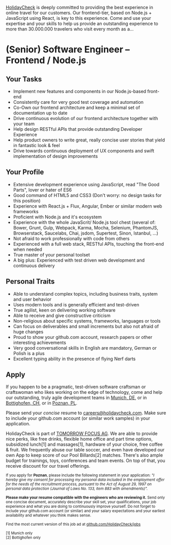 [HolidayCheck](http://www.holidaycheck.de/) is deeply committed to providing the best experience in online travel for our customers. Our frontend-tier, based on Node.js + JavaScript using React, is key to this experience. Come and use your expertise and your skills to help us provide an outstanding experience to more than 30.000.000 travelers who visit every month as a...

# (Senior) Software Engineer – Frontend / Node.js

## Your Tasks
- Implement new features and components in our Node.js-based front-end
- Consistently care for very good test coverage and automation
- Co-Own our frontend architecture and keep a minimal set of documentation up to date
- Drive continuous evolution of our frontend architecture together with your team
- Help design RESTful APIs that provide outstanding Developer Experience
- Help product owners to write great, really concise user stories that yield in fantastic look & feel
- Drive towards continuous deployment of UX components and swift implementation of design improvements

## Your Profile
- Extensive development experience using JavaScript, read "The Good Parts", lover or hater of ES6
- Good command of HTML5 and CSS3 (Don't worry: no design tasks for this position)
- Experience with React.js + Flux, Angular, Ember or similar modern web frameworks
- Proficient with Node.js and it's ecosystem
- Experience with the whole JavaScrit/ Node.js tool chest (several of: Bower, Grunt, Gulp, Webpack, Karma, Mocha, Selenium, PhantomJS, Browserstack, Saucelabs,  Chai, jsdom, Supertest, Sinon, Istanbul, ...)
- Not afraid to work professionally with code from others
- Experienced with a full web stack, RESTful APIs, touching the front-end when needed
- True master of your personal toolset
- A big plus: Experienced with test driven web development and continuous delivery

## Personal Traits
- Able to understand complex topics, including business traits, system and user behavior
- Uses modern tools and is generally efficient and test-driven
- True agilist, keen on delivering working software
- Able to receive and give constructive criticism
- Non-religious about specific systems, frameworks, languages or tools
- Can focus on deliverables and small increments but also not afraid of huge changes
- Proud to show your github.com account, research papers or other interesting achievements
- Very good conversational skills in English are mandatory, German or Polish is a plus
- Excellent typing ability in the presence of flying Nerf darts


## Apply

If you happen to be a pragmatic, test-driven software craftsman or craftswoman who likes working on the edge of technology, come and help our outstanding, truly agile development teams in [Munich, DE](https://goo.gl/maps/2KKGh), or in [Bottighofen, CH](https://goo.gl/maps/X7bZ3), or in [Poznan, PL](https://goo.gl/maps/AiHKJ).

Please send your *concise* resume to [careers@holidaycheck.com](mailto:careers@holidaycheck.com). Make sure to include your github.com account (or similar work samples) in your application.

HolidayCheck is part of [TOMORROW FOCUS AG](http://www.tomorrow-focus.com/). We are able to provide nice perks, like free drinks, flexible home office and part time options, subsidized lunch[1] and massages[1], hardware of your choice, free coffee & fruit. We frequently abuse our table soccer, and even have developed our own App to keep score of our Pool Billards[2] matches. There's also ample budget for trainings, toys, conferences and team events. On top of that, you receive discount for our travel offerings.

<sub>If you apply for **Poznan**, please include the following statement in your application: *"I hereby give my consent for processing my personal data included in the employment offer for the needs of the recruitment process, pursuant to the Act of August 29, 1997 on personal data protection (Journal of Laws No. 133, item 883 with amendments)".*</sub>


<sub>**Please make your resume compatible with the engineers who are reviewing it.** Send only one concise document, accurately describe your skill set, your qualifications, your job experience and what you are doing to continuously improve yourself. Do not forget to include your github.com account (or similar) and your salary expectations and your earliest availability and whatever you think makes sense.</sub>


<sub>Find the most current version of this job ad at [github.com/HolidayCheck/jobs](github.com/HolidayCheck/jobs)</sub>

<sub>
[1] Munich only<br/>
[2] Bottighofen only
</sub>
